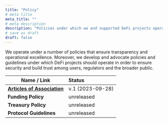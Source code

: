 ```yaml
---
title: "Policy"
# meta title
meta_title: ""
# meta description
description: "Policies under which we and supported DeFi projects operate"
# save as draft
draft: false
---
```


We operate under a number of policies that ensure transparency and operational excellence. Moreover, we develop and advocate policies and guidelines under which DeFi projects should operate in order to ensure security and build trust among users, regulators and the broader public.

| Name / Link                  |  Status |
| ---------------------------- | :---- |
| [**Articles of Association**](../articles-of-association) | v.1 (2023-09-28) |
| **Funding Policy**           | unreleased |
| **Treasury Policy**          | unreleased |
| **Protocol Guidelines**      | unreleased |

